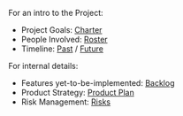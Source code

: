 For an intro to the Project:
 * Project Goals: [Charter](/docs/operative/charter.md)
 * People Involved: [Roster](/docs/operative/roster.md)
 * Timeline: [Past](/docs/operative/history.md) / [Future](/docs/operative/project_plan.md)

For internal details:
 * Features yet-to-be-implemented: [Backlog](/docs/operative/backlog.md)
 * Product Strategy: [Product Plan](/docs/operative/product_plan.md)
 * Risk Management: [Risks](/docs/operative/risks.md)
